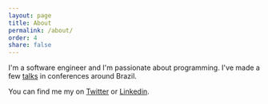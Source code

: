 ```yaml
---
layout: page
title: About
permalink: /about/
order: 4
share: false
---
```


I'm a software engineer and I'm passionate about programming. I've made a few [talks](http://blog.guilhermegarnier.com/talks/) in conferences around Brazil.

You can find me my on [Twitter](https://twitter.com/guilhermgarnier) or [Linkedin](https://www.linkedin.com/in/guilhermegarnier).
